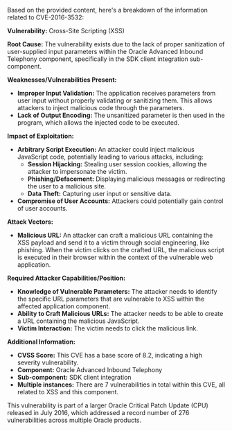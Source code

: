 Based on the provided content, here's a breakdown of the information related to CVE-2016-3532:

**Vulnerability:** Cross-Site Scripting (XSS)

**Root Cause:** The vulnerability exists due to the lack of proper sanitization of user-supplied input parameters within the Oracle Advanced Inbound Telephony component, specifically in the SDK client integration sub-component.

**Weaknesses/Vulnerabilities Present:**
*   **Improper Input Validation:**  The application receives parameters from user input without properly validating or sanitizing them. This allows attackers to inject malicious code through the parameters.
*   **Lack of Output Encoding:** The unsanitized parameter is then used in the program, which allows the injected code to be executed.

**Impact of Exploitation:**
*   **Arbitrary Script Execution:** An attacker could inject malicious JavaScript code, potentially leading to various attacks, including:
    *   **Session Hijacking:** Stealing user session cookies, allowing the attacker to impersonate the victim.
    *   **Phishing/Defacement:** Displaying malicious messages or redirecting the user to a malicious site.
    *   **Data Theft:** Capturing user input or sensitive data.
*   **Compromise of User Accounts:** Attackers could potentially gain control of user accounts.

**Attack Vectors:**
*   **Malicious URL:** An attacker can craft a malicious URL containing the XSS payload and send it to a victim through social engineering, like phishing. When the victim clicks on the crafted URL, the malicious script is executed in their browser within the context of the vulnerable web application.

**Required Attacker Capabilities/Position:**
*   **Knowledge of Vulnerable Parameters:** The attacker needs to identify the specific URL parameters that are vulnerable to XSS within the affected application component.
*   **Ability to Craft Malicious URLs:** The attacker needs to be able to create a URL containing the malicious JavaScript.
*   **Victim Interaction:** The victim needs to click the malicious link.

**Additional Information:**
*   **CVSS Score:** This CVE has a base score of 8.2, indicating a high severity vulnerability.
*   **Component:** Oracle Advanced Inbound Telephony
*   **Sub-component:** SDK client integration
*   **Multiple instances:** There are 7 vulnerabilities in total within this CVE, all related to XSS and this component.

This vulnerability is part of a larger Oracle Critical Patch Update (CPU) released in July 2016, which addressed a record number of 276 vulnerabilities across multiple Oracle products.